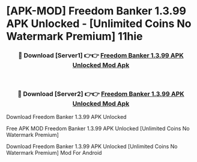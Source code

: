 # [APK-MOD] Freedom Banker 1.3.99 APK Unlocked - [Unlimited Coins No Watermark Premium] 11hie



<div align="center">
<h3>🔴 Download [Server1] 👉👉 <a href="https://momento.my/?title=Freedom_Banker_1.3.99_APK_Unlocked">Freedom Banker 1.3.99 APK Unlocked Mod Apk</a></h3><br>

<h3>🔴 Download [Server2] 👉👉 <a href="https://momento.my/?title=Freedom_Banker_1.3.99_APK_Unlocked">Freedom Banker 1.3.99 APK Unlocked Mod Apk</a></h3>
</div>



Download Freedom Banker 1.3.99 APK Unlocked 

Free APK MOD Freedom Banker 1.3.99 APK Unlocked [Unlimited Coins No Watermark Premium]

Download Freedom Banker 1.3.99 APK Unlocked [Unlimited Coins No Watermark Premium] Mod For Android

